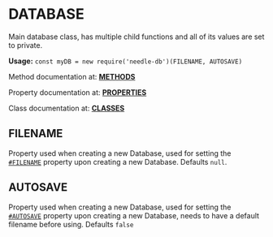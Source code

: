 # DATABASE

Main database class, has multiple child functions and all of its values are set to private.

**Usage:** `const myDB = new require('needle-db')(FILENAME, AUTOSAVE)`

Method documentation at: [**METHODS**](https://github.com/NeedleChat/NeedleDB/tree/docs/docs/DATABASE/methods)

Property documentation at: [**PROPERTIES**](https://github.com/NeedleChat/NeedleDB/tree/docs/docs/DATABASE/properties)

Class documentation at: [**CLASSES**](https://github.com/NeedleChat/NeedleDB/tree/docs/docs/DATABASE/classes)

## FILENAME

Property used when creating a new Database, used for setting the [`#FILENAME`](https://github.com/NeedleChat/NeedleDB/blob/docs/docs/DATABASE/properties/%23FILENAME.md) property upon creating a new Database. Defaults `null`.

## AUTOSAVE

Property used when creating a new Database, used for setting the [`#AUTOSAVE`](https://github.com/NeedleChat/NeedleDB/blob/docs/docs/DATABASE/properties/%23AUTOSAVE.md) property upon creating a new Database, needs to have a default filename before using. Defaults `false`

